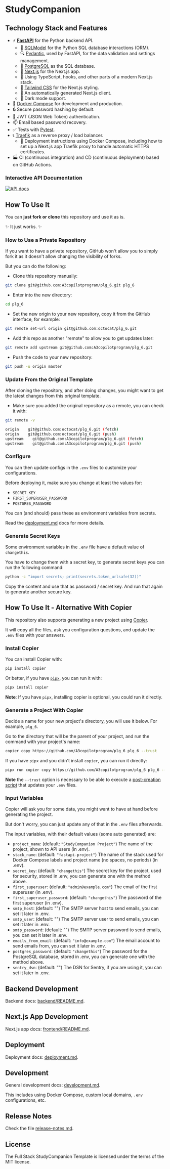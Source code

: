 # StudyCompanion

## Technology Stack and Features

- ⚡ [**FastAPI**](https://fastapi.tiangolo.com) for the Python backend API.
    - 🧰 [SQLModel](https://sqlmodel.tiangolo.com) for the Python SQL database interactions (ORM).
    - 🔍 [Pydantic](https://docs.pydantic.dev), used by FastAPI, for the data validation and settings management.
    - 💾 [PostgreSQL](https://www.postgresql.org) as the SQL database.
    - 🚀 [Next.js](https://nextjs.org) for the Next.js app.
    - 💃 Using TypeScript, hooks, and other parts of a modern Next.js stack.
    - 🎨 [Tailwind CSS](https://tailwindcss.com) for the Next.js styling.
    - 🤖 An automatically generated Next.js client.
    - 🦇 Dark mode support.
- 🐋 [Docker Compose](https://www.docker.com) for development and production.
- 🔒 Secure password hashing by default.
- 🔑 JWT (JSON Web Token) authentication.
- 📫 Email based password recovery.
- ✅ Tests with [Pytest](https://pytest.org).
- 📞 [Traefik](https://traefik.io) as a reverse proxy / load balancer.
    - 🚢 Deployment instructions using Docker Compose, including how to set up a Next.js app Traefik proxy to handle automatic HTTPS certificates.
- 🏭 CI (continuous integration) and CD (continuous deployment) based on GitHub Actions.

### Interactive API Documentation

[![API docs](img/docs.png)](https://github.com/A3copilotprogram/plg_6)

## How To Use It

You can **just fork or clone** this repository and use it as is.

✨ It just works. ✨

### How to Use a Private Repository

If you want to have a private repository, GitHub won't allow you to simply fork it as it doesn't allow changing the visibility of forks.

But you can do the following:
- Clone this repository manually:

```bash
git clone git@github.com:A3copilotprogram/plg_6.git plg_6
```

- Enter into the new directory:

```bash
cd plg_6
```

- Set the new origin to your new repository, copy it from the GitHub interface, for example:

```bash
git remote set-url origin git@github.com:octocat/plg_6.git
```

- Add this repo as another "remote" to allow you to get updates later:

```bash
git remote add upstream git@github.com:A3copilotprogram/plg_6.git
```

- Push the code to your new repository:

```bash
git push -u origin master
```

### Update From the Original Template

After cloning the repository, and after doing changes, you might want to get the latest changes from this original template.

- Make sure you added the original repository as a remote, you can check it with:

```bash
git remote -v

origin    git@github.com:octocat/plg_6.git (fetch)
origin    git@github.com:octocat/plg_6.git (push)
upstream    git@github.com:A3copilotprogram/plg_6.git (fetch)
upstream    git@github.com:A3copilotprogram/plg_6.git (push)
```
### Configure

You can then update configs in the `.env` files to customize your configurations.

Before deploying it, make sure you change at least the values for:

- `SECRET_KEY`
- `FIRST_SUPERUSER_PASSWORD`
- `POSTGRES_PASSWORD`

You can (and should) pass these as environment variables from secrets.

Read the [deployment.md](./deployment.md) docs for more details.

### Generate Secret Keys

Some environment variables in the `.env` file have a default value of `changethis`.

You have to change them with a secret key, to generate secret keys you can run the following command:

```bash
python -c "import secrets; print(secrets.token_urlsafe(32))"
```

Copy the content and use that as password / secret key. And run that again to generate another secure key.

## How To Use It - Alternative With Copier

This repository also supports generating a new project using [Copier](https://copier.readthedocs.io).

It will copy all the files, ask you configuration questions, and update the `.env` files with your answers.

### Install Copier

You can install Copier with:

```bash
pip install copier
```

Or better, if you have [`pipx`](https://pipx.pypa.io/), you can run it with:

```bash
pipx install copier
```

**Note**: If you have `pipx`, installing copier is optional, you could run it directly.

### Generate a Project With Copier

Decide a name for your new project's directory, you will use it below. For example, `plg_6`.

Go to the directory that will be the parent of your project, and run the command with your project's name:

```bash
copier copy https://github.com/A3copilotprogram/plg_6 plg_6 --trust
```

If you have `pipx` and you didn't install `copier`, you can run it directly:

```bash
pipx run copier copy https://github.com/A3copilotprogram/plg_6 plg_6 --trust
```

**Note** the `--trust` option is necessary to be able to execute a [post-creation script](https://github.com/A3copilotprogram/plg_6/blob/master/.copier/update_dotenv.py) that updates your `.env` files.

### Input Variables

Copier will ask you for some data, you might want to have at hand before generating the project.

But don't worry, you can just update any of that in the `.env` files afterwards.

The input variables, with their default values (some auto generated) are:

- `project_name`: (default: `"StudyCompanion Project"`) The name of the project, shown to API users (in .env).
- `stack_name`: (default: `"fastapi-project"`) The name of the stack used for Docker Compose labels and project name (no spaces, no periods) (in .env).
- `secret_key`: (default: `"changethis"`) The secret key for the project, used for security, stored in .env, you can generate one with the method above.
- `first_superuser`: (default: `"admin@example.com"`) The email of the first superuser (in .env).
- `first_superuser_password`: (default: `"changethis"`) The password of the first superuser (in .env).
- `smtp_host`: (default: "") The SMTP server host to send emails, you can set it later in .env.
- `smtp_user`: (default: "") The SMTP server user to send emails, you can set it later in .env.
- `smtp_password`: (default: "") The SMTP server password to send emails, you can set it later in .env.
- `emails_from_email`: (default: `"info@example.com"`) The email account to send emails from, you can set it later in .env.
- `postgres_password`: (default: `"changethis"`) The password for the PostgreSQL database, stored in .env, you can generate one with the method above.
- `sentry_dsn`: (default: "") The DSN for Sentry, if you are using it, you can set it later in .env.

## Backend Development

Backend docs: [backend/README.md](./backend/README.md).

## Next.js App Development

Next.js app docs: [frontend/README.md](./frontend/README.md).

## Deployment

Deployment docs: [deployment.md](./deployment.md).

## Development

General development docs: [development.md](./development.md).

This includes using Docker Compose, custom local domains, `.env` configurations, etc.

## Release Notes

Check the file [release-notes.md](./release-notes.md).

## License

The Full Stack StudyCompanion Template is licensed under the terms of the MIT license.
